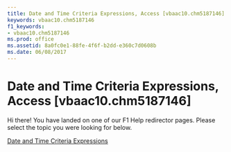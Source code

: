 ```yaml
---
title: Date and Time Criteria Expressions, Access [vbaac10.chm5187146]
keywords: vbaac10.chm5187146
f1_keywords:
- vbaac10.chm5187146
ms.prod: office
ms.assetid: 8a0fc0e1-88fe-4f6f-b2dd-e360c7d0608b
ms.date: 06/08/2017
---
```



# Date and Time Criteria Expressions, Access [vbaac10.chm5187146]

Hi there! You have landed on one of our F1 Help redirector pages. Please select the topic you were looking for below.

[Date and Time Criteria Expressions](http://msdn.microsoft.com/library/fff89f87-444e-b275-c7b1-4c82240e57f0%28Office.15%29.aspx)

